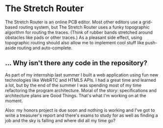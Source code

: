 The Stretch Router
==================

The Stretch Router is an online PCB editor. Most other editors use a grid-based routing system, but The Stretch 
Router uses a funky topographic algorithm for routing the traces. (Think of rubber bands stretched around obstacles
like pads or other traces.) As a pleasant side effect, using topographic routing should also allow me to implement 
cool stuff like push-aside routing and auto-complete. 

... Why isn't there any code in the repository?
-----------------------------------------------

As part of my internship last summer I built a web application using fun new technologies like WebRTC and HTML5 APIs. 
I had a great time and learned a lot, but by the end of the summer I was spending most of my time refactoring the 
program architecture. Moral of the story: specifications and architecture plans are Good Things. That's what I'm
working on at the moment.

Also: my honors project is due soon and nothing is working and I've got to write a treasurer's report and there's 
exams to study for as well as finding a job and the sky is falling and where did all my time go?
